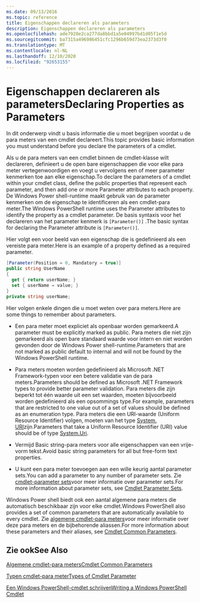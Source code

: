 ```yaml
---
ms.date: 09/13/2016
ms.topic: reference
title: Eigenschappen declareren als parameters
description: Eigenschappen declareren als parameters
ms.openlocfilehash: ade7928e2ca277da8bbd1a5e04997bd1d05f1e5d
ms.sourcegitcommit: ba7315a496986451cfc1296b659d73ea2373d3f0
ms.translationtype: MT
ms.contentlocale: nl-NL
ms.lasthandoff: 12/10/2020
ms.locfileid: "92653155"
---
```

# <a name="declaring-properties-as-parameters"></a><span data-ttu-id="8a051-103">Eigenschappen declareren als parameters</span><span class="sxs-lookup"><span data-stu-id="8a051-103">Declaring Properties as Parameters</span></span>

<span data-ttu-id="8a051-104">In dit onderwerp vindt u basis informatie die u moet begrijpen voordat u de para meters van een cmdlet declareert.</span><span class="sxs-lookup"><span data-stu-id="8a051-104">This topic provides basic information you must understand before you declare the parameters of a cmdlet.</span></span>

<span data-ttu-id="8a051-105">Als u de para meters van een cmdlet binnen de cmdlet-klasse wilt declareren, definieert u de open bare eigenschappen die voor elke para meter vertegenwoordigen en voegt u vervolgens een of meer parameter kenmerken toe aan elke eigenschap.</span><span class="sxs-lookup"><span data-stu-id="8a051-105">To declare the parameters of a cmdlet within your cmdlet class, define the public properties that represent each parameter, and then add one or more Parameter attributes to each property.</span></span> <span data-ttu-id="8a051-106">De Windows Power shell-runtime maakt gebruik van de parameter kenmerken om de eigenschap te identificeren als een cmdlet-para meter.</span><span class="sxs-lookup"><span data-stu-id="8a051-106">The Windows PowerShell runtime uses the Parameter attributes to identify the property as a cmdlet parameter.</span></span> <span data-ttu-id="8a051-107">De basis syntaxis voor het declareren van het parameter kenmerk is `[Parameter()]` .</span><span class="sxs-lookup"><span data-stu-id="8a051-107">The basic syntax for declaring the Parameter attribute is `[Parameter()]`.</span></span>

<span data-ttu-id="8a051-108">Hier volgt een voor beeld van een eigenschap die is gedefinieerd als een vereiste para meter.</span><span class="sxs-lookup"><span data-stu-id="8a051-108">Here is an example of a property defined as a required parameter.</span></span>

```csharp
[Parameter(Position = 0, Mandatory = true)]
public string UserName
{
  get { return userName; }
  set { userName = value; }
}
private string userName;
```

<span data-ttu-id="8a051-109">Hier volgen enkele dingen die u moet weten over para meters.</span><span class="sxs-lookup"><span data-stu-id="8a051-109">Here are some things to remember about parameters.</span></span>

- <span data-ttu-id="8a051-110">Een para meter moet expliciet als openbaar worden gemarkeerd.</span><span class="sxs-lookup"><span data-stu-id="8a051-110">A parameter must be explicitly marked as public.</span></span> <span data-ttu-id="8a051-111">Para meters die niet zijn gemarkeerd als open bare standaard waarde voor intern en niet worden gevonden door de Windows Power shell-runtime.</span><span class="sxs-lookup"><span data-stu-id="8a051-111">Parameters that are not marked as public default to internal and will not be found by the Windows PowerShell runtime.</span></span>

- <span data-ttu-id="8a051-112">Para meters moeten worden gedefinieerd als Microsoft .NET Framework-typen voor een betere validatie van de para meters.</span><span class="sxs-lookup"><span data-stu-id="8a051-112">Parameters should be defined as Microsoft .NET Framework types to provide better parameter validation.</span></span> <span data-ttu-id="8a051-113">Para meters die zijn beperkt tot één waarde uit een set waarden, moeten bijvoorbeeld worden gedefinieerd als een opsommings type.</span><span class="sxs-lookup"><span data-stu-id="8a051-113">For example, parameters that are restricted to one value out of a set of values should be defined as an enumeration type.</span></span> <span data-ttu-id="8a051-114">Para meters die een URI-waarde (Uniform Resource Identifier) volgen, moeten van het type [System. URI](/dotnet/api/System.Uri)zijn.</span><span class="sxs-lookup"><span data-stu-id="8a051-114">Parameters that take a Uniform Resource Identifier (URI) value should be of type [System.Uri](/dotnet/api/System.Uri).</span></span>

- <span data-ttu-id="8a051-115">Vermijd Basic string-para meters voor alle eigenschappen van een vrije-vorm tekst.</span><span class="sxs-lookup"><span data-stu-id="8a051-115">Avoid basic string parameters for all but free-form text properties.</span></span>

- <span data-ttu-id="8a051-116">U kunt een para meter toevoegen aan een wille keurig aantal parameter sets.</span><span class="sxs-lookup"><span data-stu-id="8a051-116">You can add a parameter to any number of parameter sets.</span></span> <span data-ttu-id="8a051-117">Zie [cmdlet-parameter sets](./cmdlet-parameter-sets.md)voor meer informatie over parameter sets.</span><span class="sxs-lookup"><span data-stu-id="8a051-117">For more information about parameter sets, see [Cmdlet Parameter Sets](./cmdlet-parameter-sets.md).</span></span>

<span data-ttu-id="8a051-118">Windows Power shell biedt ook een aantal algemene para meters die automatisch beschikbaar zijn voor elke cmdlet.</span><span class="sxs-lookup"><span data-stu-id="8a051-118">Windows PowerShell also provides a set of common parameters that are automatically available to every cmdlet.</span></span> <span data-ttu-id="8a051-119">Zie [algemene cmdlet-para meters](./common-parameter-names.md)voor meer informatie over deze para meters en de bijbehorende aliassen.</span><span class="sxs-lookup"><span data-stu-id="8a051-119">For more information about these parameters and their aliases, see [Cmdlet Common Parameters](./common-parameter-names.md).</span></span>

## <a name="see-also"></a><span data-ttu-id="8a051-120">Zie ook</span><span class="sxs-lookup"><span data-stu-id="8a051-120">See Also</span></span>

[<span data-ttu-id="8a051-121">Algemene cmdlet-para meters</span><span class="sxs-lookup"><span data-stu-id="8a051-121">Cmdlet Common Parameters</span></span>](./common-parameter-names.md)

[<span data-ttu-id="8a051-122">Typen cmdlet-para meter</span><span class="sxs-lookup"><span data-stu-id="8a051-122">Types of Cmdlet Parameter</span></span>](./types-of-cmdlet-parameters.md)

[<span data-ttu-id="8a051-123">Een Windows PowerShell-cmdlet schrijven</span><span class="sxs-lookup"><span data-stu-id="8a051-123">Writing a Windows PowerShell Cmdlet</span></span>](./writing-a-windows-powershell-cmdlet.md)
